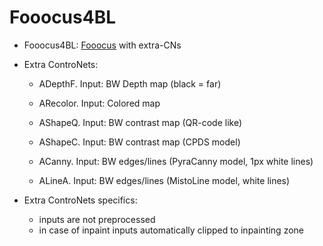 # Fooocus4BL

* Fooocus4BL: [Fooocus](https://github.com/lllyasviel/Fooocus) with extra-CNs

* Extra ControNets:
  - ADepthF. Input: BW Depth map (black = far)
  - ARecolor. Input: Colored map
  - AShapeQ. Input: BW contrast map (QR-code like)
  - AShapeC. Input: BW contrast map (CPDS model)

  - ACanny. Input: BW edges/lines (PyraCanny model, 1px white lines)
  - ALineA. Input: BW edges/lines (MistoLine model, white lines)

* Extra ControNets specifics:
  - inputs are not preprocessed
  - in case of inpaint inputs automatically clipped to inpainting zone
